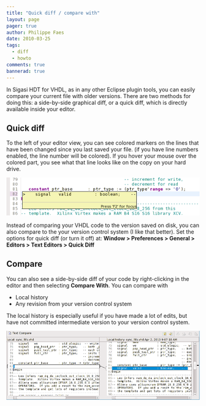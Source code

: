 ```yaml
---
title: "Quick diff / compare with"
layout: page 
pager: true
author: Philippe Faes
date: 2010-03-25
tags: 
  - diff
  - howto
comments: true
bannerad: true
---
```



In Sigasi HDT for VHDL, as in any other Eclipse plugin tools, you can
easily compare your current file with older versions. There are two
methods for doing this: a side-by-side graphical diff, or a quick diff,
which is directly available inside your editor.

## Quick diff

To the left of your editor view, you can see colored markers on the
lines that have been changed since you last saved your file. (if you
have line numbers enabled, the line number will be colored). If you
hover your mouse over the colored part, you see what that line looks
like on the copy on your hard drive.

![](images/quick_diff.png)

Instead of comparing your VHDL code to the version saved on disk, you
can also compare to the your version control system (I like that
better). Set the options for quick diff (or turn it off) at:
**Window > Preferences > General > Editors > Text Editors > Quick Diff**

## Compare

You can also see a side-by-side diff of your code by right-clicking in
the editor and then selecting <strong>Compare With</strong>. You can
compare with

* Local history
* Any revision from your version control system

The local history is especially useful if you have made a lot of edits,
but have not committed intermediate version to your version control
system.

![](images/compare.png)
